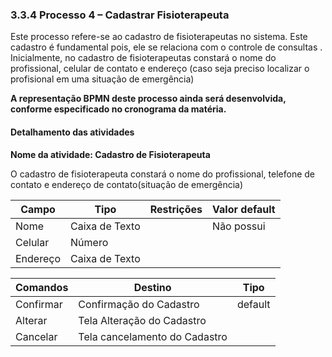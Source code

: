 ### 3.3.4 Processo 4 – Cadastrar Fisioterapeuta

Este processo refere-se ao cadastro de  fisioterapeutas no sistema. Este cadastro é fundamental pois, ele se relaciona com o controle de consultas . Inicialmente, no cadastro de fisioterapeutas 
constará o nome do profissional, celular de contato e endereço (caso seja preciso localizar o profisional em uma situação de emergência)

**A representação BPMN deste processo ainda será desenvolvida, conforme especificado no cronograma da matéria.**

#### Detalhamento das atividades

**Nome da atividade: Cadastro de Fisioterapeuta**

O cadastro de fisioterapeuta constará o nome do profissional, telefone de contato e endereço de contato(situação de emergência)

| **Campo**       | **Tipo**         | **Restrições** | **Valor default** |
| ---             | ---              | ---            | ---               |
| Nome            | Caixa de Texto   |                | Não possui        |
| Celular         | Número           |                |                   |
| Endereço        | Caixa de Texto   |                |                   |


| **Comandos**         |  **Destino**                   | **Tipo**          |
| ---                  | ---                            | ---               |
| Confirmar            |  Confirmação do Cadastro       | default           |
| Alterar              |  Tela Alteração do Cadastro    |                   |
| Cancelar             |  Tela cancelamento do Cadastro |                   |



